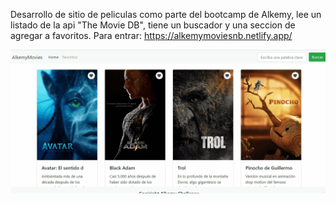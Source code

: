 Desarrollo de sitio de peliculas como parte del bootcamp de Alkemy, lee un listado de la api "The Movie DB", tiene un buscador y una seccion de agregar a favoritos. 
Para entrar: https://alkemymoviesnb.netlify.app/ 



![](./gif4.gif)

